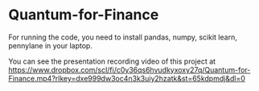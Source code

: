 # Quantum-for-Finance

For running the code, you need to install pandas, numpy, scikit learn, pennylane in your laptop.

You can see the presentation recording video of this project at https://www.dropbox.com/scl/fi/c0y36qs6hvudkyxoxy27q/Quantum-for-Finance.mp4?rlkey=dxe999dw3oc4n3k3uiy2hzatk&st=65kdpmdj&dl=0

